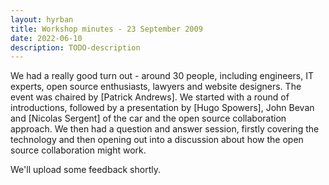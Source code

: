 ```yaml
---
layout: hyrban
title: Workshop minutes - 23 September 2009
date: 2022-06-10
description: TODO-description
---
```

We had a really good turn out - around 30 people, including engineers, IT experts, open source enthusiasts, lawyers and website designers. The event was chaired by [Patrick Andrews]. We started with a round of introductions, followed by a presentation by [Hugo Spowers], John Bevan and [Nicolas Sergent] of the car and the open source collaboration approach. We then had a question and answer session, firstly covering the technology and then opening out into a discussion about how the open source collaboration might work.

We'll upload some feedback shortly. 
